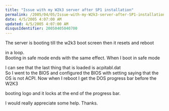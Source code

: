 ```yaml
---
title: "Issue with my W2k3 server after SP1 installation"
permalink: /2005/04/05/Issue-with-my-W2k3-server-after-SP1-installation/
date: 4/5/2005 4:07:00 AM
updated: 4/5/2005 4:07:00 AM
disqusIdentifier: 20050405040700
---
```

The server is booting till the w2k3 boot screen then it resets and reboot 
  
in a loop.  
Booting in safe mode ends with the same effect. When I boot in 
safe mode   
<!-- more -->
I can see that the last thing that is loaded is acpitabl.dat  
So 
I went to the BIOS and configured the BIOS with setting saying that the   
OS 
is not ACPI. Now when I reboot I get the DOS progress bar before the W2K3 
  
booting logo and it locks at the end of the progress bar.

I would really appreciate some help. Thanks.
